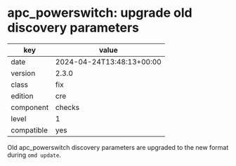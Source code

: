 [//]: # (werk v2)
# apc_powerswitch: upgrade old discovery parameters

key        | value
---------- | ---
date       | 2024-04-24T13:48:13+00:00
version    | 2.3.0
class      | fix
edition    | cre
component  | checks
level      | 1
compatible | yes

Old apc_powerswitch discovery parameters are upgraded to the new format
during `omd update`.
